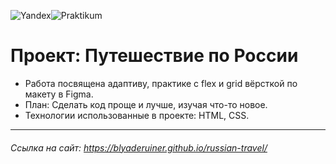 ![Yandex](https://yastatic.net/q/logoaas/v2/%D0%AF%D0%BD%D0%B4%D0%B5%D0%BA%D1%81.svg?circle=black&color=000&first=white)![Praktikum](https://yastatic.net/q/logoaas/v2/%D0%9F%D1%80%D0%B0%D0%BA%D1%82%D0%B8%D0%BA%D1%83%D0%BC.svg?color=000)

# Проект: Путешествие по России

* Работа посвящена адаптиву, практике с flex и grid вёрсткой по макету в Figma.
* План: Сделать код проще и лучше, изучая что-то новое.
* Технологии использованные в проекте: HTML, CSS.

___
###### Ссылка на сайт: https://blyaderuiner.github.io/russian-travel/
